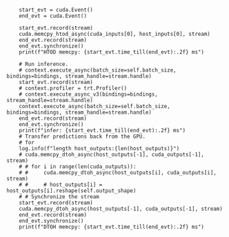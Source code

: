         start_evt = cuda.Event()
        end_evt = cuda.Event()

        start_evt.record(stream) 
        cuda.memcpy_htod_async(cuda_inputs[0], host_inputs[0], stream)
        end_evt.record(stream) 
        end_evt.synchronize() 
        print(f"HTOD memcpy: {start_evt.time_till(end_evt):.2f} ms")
        
        # Run inference.
        # context.execute_async(batch_size=self.batch_size, bindings=bindings, stream_handle=stream.handle)
        start_evt.record(stream) 
        # context.profiler = trt.Profiler()
        # context.execute_async_v3(bindings=bindings, stream_handle=stream.handle)
        context.execute_async(batch_size=self.batch_size, bindings=bindings, stream_handle=stream.handle)
        end_evt.record(stream) 
        end_evt.synchronize() 
        print(f"infer: {start_evt.time_till(end_evt):.2f} ms")        
        # Transfer predictions back from the GPU.
        # for 
        log.info(f"length host_outputs:{len(host_outputs)}")
        # cuda.memcpy_dtoh_async(host_outputs[-1], cuda_outputs[-1], stream)
        # # for i in range(len(cuda_outputs)):
        # #     cuda.memcpy_dtoh_async(host_outputs[i], cuda_outputs[i], stream)
        # #     # host_outputs[i] = host_outputs[i].reshape(self.output_shape)
        # # Synchronize the stream
        start_evt.record(stream) 
        cuda.memcpy_dtoh_async(host_outputs[-1], cuda_outputs[-1], stream)
        end_evt.record(stream) 
        end_evt.synchronize() 
        print(f"DTOH memcpy: {start_evt.time_till(end_evt):.2f} ms") 
